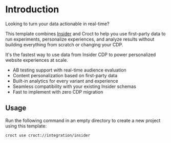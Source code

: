 # Introduction

Looking to turn your data actionable in real-time?

This template combines [Insider](https://useinsider.com/?utm_source=croct) and Croct to help you use first-party data to
run experiments, personalize experiences, and analyze results without building everything from scratch or changing your
CDP.

It's the fastest way to use data from Insider CDP to power personalized website experiences at scale.

* AB testing support with real-time audience evaluation
* Content personalization based on first-party data
* Built-in analytics for every variant and experience
* Seamless compatibility with your existing Insider schemas
* Fast to implement with zero CDP migration

## Usage

Run the following command in an empty directory to create a new project using this template:

```croct-cmd
croct use croct://integration/insider
```
